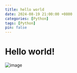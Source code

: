 ```yaml
---
title: hello world
date: 2024-08-19 21:00:00 +0800
categories: [Python]
tags: [Python]
pin: false
---
```


# Hello world!
![image](https://github.com/user-attachments/assets/673c3fc8-1eca-4789-9cc6-f3f61963bb60)
